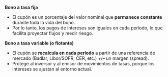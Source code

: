 **Bono a tasa fija**
- El cupón es un porcentaje del valor nominal que **permanece constante** durante toda la vida del bono.
- Por lo tanto, los pagos de intereses son iguales en cada período, lo que facilita proyectar flujos y medir riesgo.

**Bono a tasa variable (o flotante)**
- El cupón se **recalcula en cada período** a partir de una referencia de mercado (Badlar, Libor/SOFR, CER, etc.) +/– un margen (spread).
- Protege al inversor y al emisor de movimientos de tasas, porque los intereses se ajustan al entorno actual.

